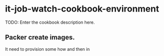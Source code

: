 # it-job-watch-cookbook-environment

TODO: Enter the cookbook description here.

## Packer create images.

It need to provision some how and then in 
